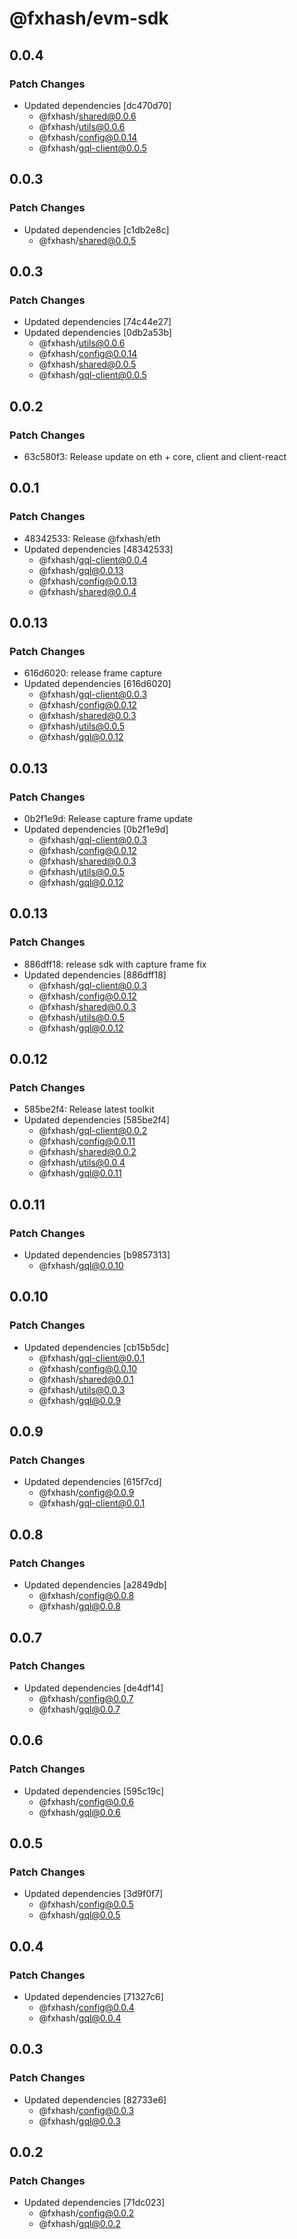 # @fxhash/evm-sdk

## 0.0.4

### Patch Changes

- Updated dependencies [dc470d70]
  - @fxhash/shared@0.0.6
  - @fxhash/utils@0.0.6
  - @fxhash/config@0.0.14
  - @fxhash/gql-client@0.0.5

## 0.0.3

### Patch Changes

- Updated dependencies [c1db2e8c]
  - @fxhash/shared@0.0.5

## 0.0.3

### Patch Changes

- Updated dependencies [74c44e27]
- Updated dependencies [0db2a53b]
  - @fxhash/utils@0.0.6
  - @fxhash/config@0.0.14
  - @fxhash/shared@0.0.5
  - @fxhash/gql-client@0.0.5

## 0.0.2

### Patch Changes

- 63c580f3: Release update on eth + core, client and client-react

## 0.0.1

### Patch Changes

- 48342533: Release @fxhash/eth
- Updated dependencies [48342533]
  - @fxhash/gql-client@0.0.4
  - @fxhash/gql@0.0.13
  - @fxhash/config@0.0.13
  - @fxhash/shared@0.0.4

## 0.0.13

### Patch Changes

- 616d6020: release frame capture
- Updated dependencies [616d6020]
  - @fxhash/gql-client@0.0.3
  - @fxhash/config@0.0.12
  - @fxhash/shared@0.0.3
  - @fxhash/utils@0.0.5
  - @fxhash/gql@0.0.12

## 0.0.13

### Patch Changes

- 0b2f1e9d: Release capture frame update
- Updated dependencies [0b2f1e9d]
  - @fxhash/gql-client@0.0.3
  - @fxhash/config@0.0.12
  - @fxhash/shared@0.0.3
  - @fxhash/utils@0.0.5
  - @fxhash/gql@0.0.12

## 0.0.13

### Patch Changes

- 886dff18: release sdk with capture frame fix
- Updated dependencies [886dff18]
  - @fxhash/gql-client@0.0.3
  - @fxhash/config@0.0.12
  - @fxhash/shared@0.0.3
  - @fxhash/utils@0.0.5
  - @fxhash/gql@0.0.12

## 0.0.12

### Patch Changes

- 585be2f4: Release latest toolkit
- Updated dependencies [585be2f4]
  - @fxhash/gql-client@0.0.2
  - @fxhash/config@0.0.11
  - @fxhash/shared@0.0.2
  - @fxhash/utils@0.0.4
  - @fxhash/gql@0.0.11

## 0.0.11

### Patch Changes

- Updated dependencies [b9857313]
  - @fxhash/gql@0.0.10

## 0.0.10

### Patch Changes

- Updated dependencies [cb15b5dc]
  - @fxhash/gql-client@0.0.1
  - @fxhash/config@0.0.10
  - @fxhash/shared@0.0.1
  - @fxhash/utils@0.0.3
  - @fxhash/gql@0.0.9

## 0.0.9

### Patch Changes

- Updated dependencies [615f7cd]
  - @fxhash/config@0.0.9
  - @fxhash/gql-client@0.0.1

## 0.0.8

### Patch Changes

- Updated dependencies [a2849db]
  - @fxhash/config@0.0.8
  - @fxhash/gql@0.0.8

## 0.0.7

### Patch Changes

- Updated dependencies [de4df14]
  - @fxhash/config@0.0.7
  - @fxhash/gql@0.0.7

## 0.0.6

### Patch Changes

- Updated dependencies [595c19c]
  - @fxhash/config@0.0.6
  - @fxhash/gql@0.0.6

## 0.0.5

### Patch Changes

- Updated dependencies [3d9f0f7]
  - @fxhash/config@0.0.5
  - @fxhash/gql@0.0.5

## 0.0.4

### Patch Changes

- Updated dependencies [71327c6]
  - @fxhash/config@0.0.4
  - @fxhash/gql@0.0.4

## 0.0.3

### Patch Changes

- Updated dependencies [82733e6]
  - @fxhash/config@0.0.3
  - @fxhash/gql@0.0.3

## 0.0.2

### Patch Changes

- Updated dependencies [71dc023]
  - @fxhash/config@0.0.2
  - @fxhash/gql@0.0.2

